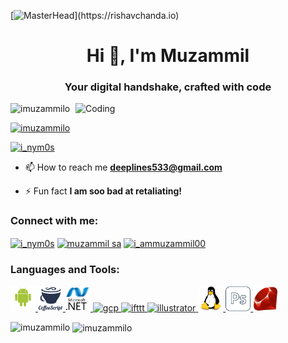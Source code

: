 [![MasterHead](https://1.bp.blogspot.com/-7A4WynwLsM...)](https://rishavchanda.io)
<h1 align="center">Hi 👋, I'm Muzammil</h1>
<h3 align="center">Your digital handshake, crafted with code</h3>
<img align="right" alt="Coding" width="400" src="https://cdn.dribbble.com/users/116207...">



<p align="left"> <img src="https://komarev.com/ghpvc/?username=imuzammilo&label=Profile%20views&color=0e75b6&style=flat" alt="imuzammilo" /> </p>

<p align="left"> <a href="https://github.com/ryo-ma/github-profile-trophy"><img src="https://github-profile-trophy.vercel.app/?username=imuzammilo" alt="imuzammilo" /></a> </p>

<p align="left"> <a href="https://twitter.com/i_nym0s" target="blank"><img src="https://img.shields.io/twitter/follow/i_nym0s?logo=twitter&style=for-the-badge" alt="i_nym0s" /></a> </p>

- 📫 How to reach me **deeplines533@gmail.com**

- ⚡ Fun fact **I am soo bad at retaliating!**

<h3 align="left">Connect with me:</h3>
<p align="left">
<a href="https://twitter.com/i_nym0s" target="blank"><img align="center" src="https://raw.githubusercontent.com/rahuldkjain/github-profile-readme-generator/master/src/images/icons/Social/twitter.svg" alt="i_nym0s" height="30" width="40" /></a>
<a href="https://fb.com/muzammil sa" target="blank"><img align="center" src="https://raw.githubusercontent.com/rahuldkjain/github-profile-readme-generator/master/src/images/icons/Social/facebook.svg" alt="muzammil sa" height="30" width="40" /></a>
<a href="https://instagram.com/i_ammuzammil00" target="blank"><img align="center" src="https://raw.githubusercontent.com/rahuldkjain/github-profile-readme-generator/master/src/images/icons/Social/instagram.svg" alt="i_ammuzammil00" height="30" width="40" /></a>
</p>

<h3 align="left">Languages and Tools:</h3>
<p align="left"> <a href="https://developer.android.com" target="_blank" rel="noreferrer"> <img src="https://raw.githubusercontent.com/devicons/devicon/master/icons/android/android-original-wordmark.svg" alt="android" width="40" height="40"/> </a> <a href="https://offeescript.org" target="_blank" rel="noreferrer"> <img src="https://raw.githubusercontent.com/devicons/devicon/master/icons/coffeescript/coffeescript-original-wordmark.svg" alt="coffeescript" width="40" height="40"/> </a> <a href="https://dotnet.microsoft.com/" target="_blank" rel="noreferrer"> <img src="https://raw.githubusercontent.com/devicons/devicon/master/icons/dot-net/dot-net-original-wordmark.svg" alt="dotnet" width="40" height="40"/> </a> <a href="https://cloud.google.com" target="_blank" rel="noreferrer"> <img src="https://www.vectorlogo.zone/logos/google_cloud/google_cloud-icon.svg" alt="gcp" width="40" height="40"/> </a> <a href="https://ifttt.com/" target="_blank" rel="noreferrer"> <img src="https://www.vectorlogo.zone/logos/ifttt/ifttt-ar21.svg" alt="ifttt" width="40" height="40"/> </a> <a href="https://www.adobe.com/in/products/illustrator.html" target="_blank" rel="noreferrer"> <img src="https://www.vectorlogo.zone/logos/adobe_illustrator/adobe_illustrator-icon.svg" alt="illustrator" width="40" height="40"/> </a> <a href="https://www.linux.org/" target="_blank" rel="noreferrer"> <img src="https://raw.githubusercontent.com/devicons/devicon/master/icons/linux/linux-original.svg" alt="linux" width="40" height="40"/> </a> <a href="https://www.photoshop.com/en" target="_blank" rel="noreferrer"> <img src="https://raw.githubusercontent.com/devicons/devicon/master/icons/photoshop/photoshop-line.svg" alt="photoshop" width="40" height="40"/> </a> <a href="https://www.ruby-lang.org/en/" target="_blank" rel="noreferrer"> <img src="https://raw.githubusercontent.com/devicons/devicon/master/icons/ruby/ruby-original.svg" alt="ruby" width="40" height="40"/> </a> </p>

<p><img align="left" src="https://github-readme-stats.vercel.app/api/top-langs?username=imuzammilo&show_icons=true&locale=en&layout=compact" alt="imuzammilo" /></p>

<p>&nbsp;<img align="center" src="https://github-readme-stats.vercel.app/api?username=imuzammilo&show_icons=true&locale=en" alt="imuzammilo" /></p>
